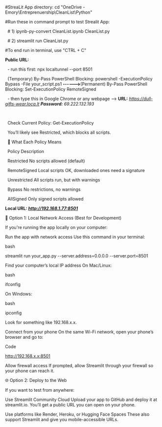 \#StreaLit App directory: cd "OneDrive - Emory\\Entreprenuership\\CleanList\\Python" 

\#Run these in command prompt to test Strealit App:

&nbsp;   # 1) ipynb-py-convert CleanList.ipynb CleanList.py

&nbsp;   # 2) streamlit run CleanList.py   

\#To end run in terminal, use "CTRL + C"







**Public URL:** 

&nbsp;	- run this first: npx localtunnel --port 8501

&nbsp;		(Temporary) By-Pass PowerShell Blocking: powershell -ExecutionPolicy Bypass -File your\_script.ps1		               	 **------>**(Permanent) By-Pass PowerShell Blocking: Set-ExecutionPolicy RemoteSigned 

&nbsp;	- then type this in Google Chrome or any webpage --> **URL:**  *https://dull-gifts-wear.loca.lt   **Password:** 69.222.132.193*

&nbsp;

&nbsp;	Check Current Policy: Get-ExecutionPolicy

&nbsp;	You’ll likely see Restricted, which blocks all scripts.



&nbsp;	🧠 What Each Policy Means

&nbsp;	Policy		Description

&nbsp;	Restricted	No scripts allowed (default)

&nbsp;	RemoteSigned	Local scripts OK, downloaded ones need a signature

&nbsp;	Unrestricted	All scripts run, but with warnings

&nbsp;	Bypass		No restrictions, no warnings

&nbsp;	AllSigned	Only signed scripts allowed





**Local URL: *http://192.168.1.77:8501***



📱 Option 1: Local Network Access (Best for Development)

If you're running the app locally on your computer:



Run the app with network access Use this command in your terminal:



bash

streamlit run your\_app.py --server.address=0.0.0.0 --server.port=8501

Find your computer’s local IP address On Mac/Linux:



bash

ifconfig

On Windows:



bash

ipconfig

Look for something like 192.168.x.x.



Connect from your phone On the same Wi-Fi network, open your phone’s browser and go to:



Code

http://192.168.x.x:8501

Allow firewall access If prompted, allow Streamlit through your firewall so your phone can reach it.



🌐 Option 2: Deploy to the Web

If you want to test from anywhere:



Use Streamlit Community Cloud Upload your app to GitHub and deploy it at streamlit.io. You’ll get a public URL you can open on your phone.



Use platforms like Render, Heroku, or Hugging Face Spaces These also support Streamlit and give you mobile-accessible URLs.





